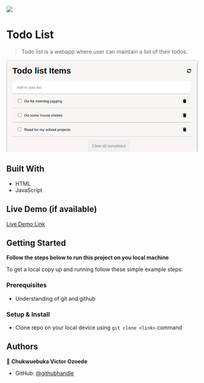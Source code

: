 ![](https://img.shields.io/badge/Microverse-blueviolet)

# Todo List

> Todo list is a webapp where user can maintain a list of their todos.

<img width="563" alt="Screenshot 2022-02-09 at 2 11 20 AM" src="./src/todoshoot1.png">


## Built With

- HTML
- JavaScript

## Live Demo (if available)

[Live Demo Link](https://chukwuebukaVictor.github.io/list-structure/)

## Getting Started

**Follow the steps below to run this project on you local machine**


To get a local copy up and running follow these simple example steps.

### Prerequisites
- Understanding of git and github
### Setup & Install
- Clone repo on your local device using `git clone <link>` command

## Authors

👤 **Chukwuebuka Victor Ozoede**

- GitHub: [@githubhandle](https://github.com/chukwuebukaVictor)
